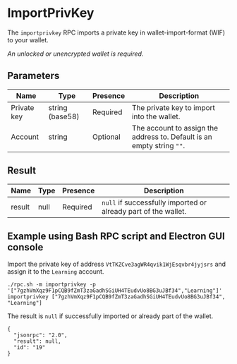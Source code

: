 # ImportPrivKey
The `importprivkey` RPC imports a private key in wallet-import-format (WIF) to your wallet.

_An unlocked or unencrypted wallet is required._

## Parameters
Name    | Type            | Presence | Description
------- | --------------- | -------- | -----------------------------------------
Private key | string (base58) | Required | The private key to import into the wallet.
Account | string | Optional | The account to assign the address to. Default is an empty string `""`.


## Result
Name    | Type            | Presence | Description
------- | --------------- | -------- | -----------------------------------------
result  | null | Required | `null` if successfully imported or already part of the wallet.

## Example using Bash RPC script and Electron GUI console
Import the private key of address `VtTKZCve3agWR4qvik1WjEsqvbr4jyjsrs` and assign it to the `Learning` account.

```
./rpc.sh -m importprivkey -p '["7gzhVmXqz9F1pCQB9fZmT3zaGadhSGiUH4TEudvUo8BG3uJBf34","Learning"]'
importprivkey ["7gzhVmXqz9F1pCQB9fZmT3zaGadhSGiUH4TEudvUo8BG3uJBf34", "Learning"]
```

The result is `null` if successfully imported or already part of the wallet.

```
{
  "jsonrpc": "2.0",
  "result": null,
  "id": "19"
}

```
